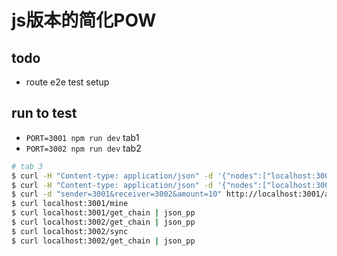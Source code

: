 # js版本的简化POW

## todo

* route e2e test setup

## run to test

* `PORT=3001 npm run dev` tab1
* `PORT=3002 npm run dev` tab2

```bash
# tab 3
$ curl -H "Content-type: application/json" -d '{"nodes":["localhost:3001", "localhost:3002"]}' localhost:3001/connect
$ curl -H "Content-type: application/json" -d '{"nodes":["localhost:3001", "localhost:3002"]}' localhost:3002/connect
$ curl -d "sender=3001&receiver=3002&amount=10" http://localhost:3001/add_transaction
$ curl localhost:3001/mine
$ curl localhost:3001/get_chain | json_pp
$ curl localhost:3002/get_chain | json_pp
$ curl localhost:3002/sync
$ curl localhost:3002/get_chain | json_pp
```